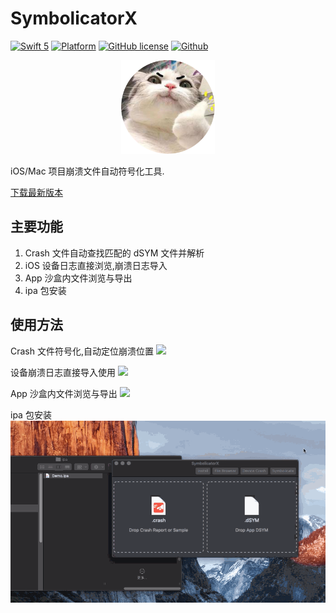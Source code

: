 # SymbolicatorX
[![Swift 5](https://img.shields.io/badge/swift-5-orange.svg?style=flat)](https://github.com/apple/swift) [![Platform](http://img.shields.io/badge/platform-macOS-red.svg?style=flat)](https://developer.apple.com/macos/) [![GitHub license](https://img.shields.io/badge/license-MIT-blue.svg)](https://raw.githubusercontent.com/zqqf16/SYM/master/LICENSE) [![Github](http://img.shields.io/badge/github-Yueoaix-yellow.svg?style=flat)](https://github.com/Yueoaix)

<p align="center">
  <img src="./SymbolicatorX/SymbolicatorX/Assets.xcassets/AppIcon.appiconset/appiconMacHuge_512pt.png" width="150">
</p>

iOS/Mac 项目崩溃文件自动符号化工具.

[下载最新版本](https://github.com/Yueoaix/SymbolicatorX/releases)

## 主要功能
1. Crash 文件自动查找匹配的 dSYM 文件并解析
2. iOS 设备日志直接浏览,崩溃日志导入
3. App 沙盒内文件浏览与导出
4. ipa 包安装

## 使用方法
Crash 文件符号化,自动定位崩溃位置
![](./Demo/Demo1.gif)

设备崩溃日志直接导入使用
![](./Demo/Demo2.gif)

App 沙盒内文件浏览与导出
![](./Demo/Demo3.gif)

ipa 包安装
![](./Demo/Demo4.gif)
